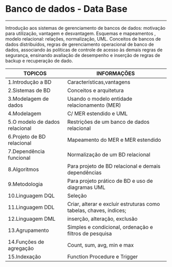 # Banco de dados - Data Base 
-------------------------------------------------------------------------------------------------------------------------------------
Introdução  aos  sistemas  de  gerenciamento  de  bancos  de  dados:  motivação  para utilização,  vantagem  e  desvantagem.
Esquemas  e  mapeamentos , modelo  relacional: relações,  normalização,  UML.
Conceitos  de  bancos  de  dados  distribuídos, regras  de gerenciamento operacional de banco de dados, associando às políticas de controle de acesso às demais regras de segurança, ensinando avaliação de desempenho e inserção de  regras  de  backup  e  recuperação  de  dado.

TOPICOS   |INFORMAÇÕES 
--------- | -----------------------------------------------
1.Introdução a BD | Características,vantagens
2.Sistemas de BD  | Conceitos e arquitetura 
3.Modelagem de dados| Usando o modelo entidade relacionamento (MER) 
4.Modelagem | C/ MER estendido e UML 
5.O modelo de dados relacional | Restrições de um banco de dados relacional 
6.Projeto de BD relacional | Mapeamento do MER e MER estendido 
7.Dependência funcional | Normalização de um BD relacional 
8.Algoritmos | Para projeto de BD relacional e demais dependências 
9.Metodologia | Para projeto prático de BD e uso de diagramas UML 
10.Linguagem   DQL | Seleção 
11.Linguagem   DDL | Criar, alterar e excluir estruturas como tabelas, chaves, índices; 
12.Linguagem  DML  | inserção, alteração, exclusão 
13.Agrupamento | Simples e condicional, ordenação e filtros de pesquisa 
14.Funções de agregação | Count, sum, avg, min e max 
15.Indexação |  Function Procedure e Trigger
